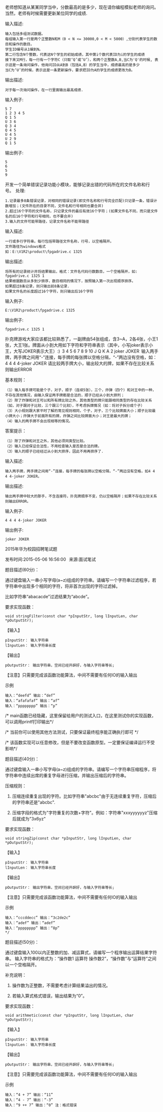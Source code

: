 老师想知道从某某同学当中，分数最高的是多少，现在请你编程模拟老师的询问。当然，老师有时候需要更新某位同学的成绩.  

输入描述: 

    输入包括多组测试数据。 
    每组输入第一行是两个正整数N和M（0 < N <= 30000,0 < M < 5000）,分别代表学生的数目和操作的数目。 
    学生ID编号从1编到N。 
    第二行包含N个整数，代表这N个学生的初始成绩，其中第i个数代表ID为i的学生的成绩 
    接下来又M行，每一行有一个字符C（只取‘Q’或‘U’），和两个正整数A,B,当C为'Q'的时候, 表示这是一条询问操作，他询问ID从A到B（包括A,B）的学生当中，成绩最高的是多少 
    当C为‘U’的时候，表示这是一条更新操作，要求把ID为A的学生的成绩更改为B。 
 

输出描述: 

    对于每一次询问操作，在一行里面输出最高成绩. 
 
输入例子: 

    5 7 
    1 2 3 4 5 
    Q 1 5 
    U 3 6 
    Q 3 4 
    Q 4 5 
    U 4 5 
    U 2 9 
    Q 1 5 
 
输出例子: 

    5 
    6 
    5 
    9 
 
开发一个简单错误记录功能小模块，能够记录出错的代码所在的文件名称和行号。  
处理: 

    1.记录最多8条错误记录，对相同的错误记录(即文件名称和行号完全匹配)只记录一条，错误计数增加；(文件所在的目录不同，文件名和行号相同也要合并) 
    2.超过16个字符的文件名称，只记录文件的最后有效16个字符；(如果文件名不同，而只是文件名的后16个字符和行号相同，也不要合并) 
    3.输入的文件可能带路径，记录文件名称不能带路径 
 
输入描述: 

    一行或多行字符串。每行包括带路径文件名称，行号，以空格隔开。 
    文件路径为windows格式 
    如：E:\V1R2\product\fpgadrive.c 1325 

输出描述: 

    将所有的记录统计并将结果输出，格式：文件名代码行数数目，一个空格隔开，如: fpgadrive.c 1325 1  
    结果根据数目从多到少排序，数目相同的情况下，按照输入第一次出现顺序排序。 
    如果超过8条记录，则只输出前8条记录. 
    如果文件名的长度超过16个字符，则只输出后16个字符 
 
输入例子: 

    E:\V1R2\product\fpgadrive.c 1325 
 
输出例子: 

    fpgadrive.c 1325 1 
 
扑克牌游戏大家应该都比较熟悉了，一副牌由54张组成，含3~A，2各4张，小王1张，大王1张。牌面从小到大用如下字符和字符串表示（其中，小写joker表示小王，大写JOKER表示大王）:)  
3 4 5 6 7 8 9 10 J Q K A 2 joker JOKER  
输入两手牌，两手牌之间用“-”连接，每手牌的每张牌以空格分隔，“-”两边没有空格，如：4 4 4 4-joker JOKER 
请比较两手牌大小，输出较大的牌，如果不存在比较关系则输出ERROR 
 
基本规则： 

    （1）输入每手牌可能是个子，对子，顺子（连续5张），三个，炸弹（四个）和对王中的一种，不存在其他情况，由输入保证两手牌都是合法的，顺子已经从小到大排列； 
    （2）除了炸弹和对王可以和所有牌比较之外，其他类型的牌只能跟相同类型的存在比较关系（如，对子跟对子比较，三个跟三个比较），不考虑拆牌情况（如：将对子拆分成个子） 
    （3）大小规则跟大家平时了解的常见规则相同，个子，对子，三个比较牌面大小；顺子比较最小牌大小；炸弹大于前面所有的牌，炸弹之间比较牌面大小；对王是最大的牌； 
    （4）输入的两手牌不会出现相等的情况。 
 
答案提示： 

    （1）除了炸弹和对王之外，其他必须同类型比较。 
    （2）输入已经保证合法性，不用检查输入是否是合法的牌。 
    （3）输入的顺子已经经过从小到大排序，因此不用再排序了. 
 
输入描述: 

    输入两手牌，两手牌之间用“-”连接，每手牌的每张牌以空格分隔，“-”两边没有空格，如4 4 4 4-joker JOKER。 
 
 
输出描述: 

    输出两手牌中较大的那手，不含连接符，扑克牌顺序不变，仍以空格隔开；如果不存在比较关系则输出ERROR。 
 
输入例子: 

    4 4 4 4-joker JOKER 
 
输出例子: 

    joker JOKER 

2015年华为校园招聘笔试题 

发布时间:2015-05-06 16:56:00    来源:面试笔试 

题目描述(60分)： 

通过键盘输入一串小写字母(a~z)组成的字符串。请编写一个字符串过滤程序，若字符串中出现多个相同的字符，将非首次出现的字符过滤掉。 

比如字符串“abacacde”过滤结果为“abcde”。 

要求实现函数： 

    void stringFilter(const char *pInputStr, long lInputLen, char *pOutputStr); 

【输入】 

    pInputStr： 输入字符串 
    lInputLen： 输入字符串长度 

【输出】 

    pOutputStr： 输出字符串，空间已经开辟好，与输入字符串等长; 

【注意】只需要完成该函数功能算法，中间不需要有任何IO的输入输出 

示例 

    输入：“deefd” 输出：“def” 
    输入：“afafafaf” 输出：“af” 
    输入：“pppppppp” 输出：“p” 

/* main函数已经隐藏，这里保留给用户的测试入口，在这里测试你的实现函数，可以调用printf打印输出*/ 

/* 当前你可以使用其他方法测试，只要保证最终程序能正确执行即可 */ 

/* 该函数实现可以任意修改，但是不要改变函数原型。一定要保证编译运行不受影响*/ 

题目描述(40分)： 

通过键盘输入一串小写字母(a~z)组成的字符串。请编写一个字符串压缩程序，将字符串中连续出席的重复字母进行压缩，并输出压缩后的字符串。 

压缩规则： 

1. 压缩连续重复出现的字符。比如字符串"abcbc"由于无连续重复字符，压缩后的字符串还是"abcbc". 

2. 压缩字段的格式为"字符重复的次数+字符"。例如：字符串"xxxyyyyyyz"压缩后就成为"3x6yz" 

要求实现函数： 

    void stringZip(const char *pInputStr, long lInputLen, char *pOutputStr); 

【输入】 

    pInputStr： 输入字符串 
    lInputLen： 输入字符串长度 

【输出】 

    pOutputStr： 输出字符串，空间已经开辟好，与输入字符串等长; 

【注意】只需要完成该函数功能算法，中间不需要有任何IO的输入输出 

示例 

    输入：“cccddecc” 输出：“3c2de2c” 
    输入：“adef” 输出：“adef” 
    输入：“pppppppp” 输出：“8p” 
    */ 

题目描述(50分)： 

通过键盘输入100以内正整数的加、减运算式，请编写一个程序输出运算结果字符串。 
输入字符串的格式为：“操作数1 运算符 操作数2”，“操作数”与“运算符”之间以一个空格隔开。 

补充说明： 

1. 操作数为正整数，不需要考虑计算结果溢出的情况。 

2. 若输入算式格式错误，输出结果为“0”。 

要求实现函数： 

    void arithmetic(const char *pInputStr, long lInputLen, char *pOutputStr); 
【输入】 

    pInputStr： 输入字符串 
    lInputLen： 输入字符串长度 

【输出】 

    pOutputStr： 输出字符串，空间已经开辟好，与输入字符串等长; 

【注意】只需要完成该函数功能算法，中间不需要有任何IO的输入输出 

示例 

    输入：“4 + 7” 输出：“11” 
    输入：“4 - 7” 输出：“-3” 
    输入：“9 ++ 7” 输出：“0” 注：格式错误
 
